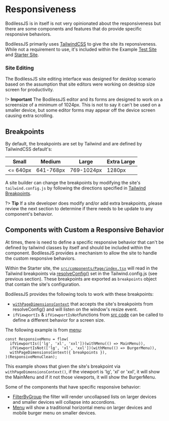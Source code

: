 # Responsiveness

BodilessJS is in itself is not very opinionated about the responsiveness but there
are some components and features that do provide specific responsive behaviors.

BodilessJS primarily uses [TailwindCSS](https://tailwindcss.com) to give the
site its reponsiveness. While not a requirement to use, it's included within the
Example
[Test Site](https://github.com/johnsonandjohnson/Bodiless-JS/tree/master/examples/test-site)
and
[Starter Site](https://github.com/johnsonandjohnson/Bodiless-JS/tree/master/examples/starter).

### Site Editing

The BodilessJS site editing interface was designed for desktop
scenario based on the assumption that site editors were working on desktop size
screen for productivity.

!> **Important** The BodilessJS editor and its forms are designed to work
on a screensize of a minimum of 1024px. This is not to say it can't be used on a
smaller device, but some editor forms may appear off the device screen causing
extra scrolling.

## Breakpoints
By default, the breakpoints are set by Tailwind and are defined by TailwindCSS
default's:

| Small     | Medium    | Large      | Extra Large | 
| --------- | --------- | ---------- | ----------- |
| <= 640px  | 641-768px | 769-1024px | 1280px      |

A site builder can change the breakpoints by modifying the site's
`tailwind.config.js` by following the directions specified in
[Tailwind Breakpoints](https://tailwindcss.com/docs/breakpoints/).

?> **Tip** If a site developer does modify and/or add extra breakpoints, please
review the next section to determine if there needs to be update to any
component's behavior.

## Components with Custom a Responsive Behavior

At times, there is need to define a specific responsive behavior that can't be
defined by tailwind classes by itself and should be included within the
component. BodilessJS provides a mechanism to allow the site to handle the
custom responsive behaviors.

Within the Starter site, the
[`src/components/Page/index.tsx`](https://github.com/johnsonandjohnson/Bodiless-JS/tree/master/examples/starter/src/components/Page/index.tsx)
will read in the Tailwind breakpoints via
[resolveConfig()](https://tailwindcss.com/docs/configuration/#referencing-in-javascript)
set in the Tailwind.config.js (see previous section). These breakpoints are
exported as `breakpoints` object that contain the site's configuration.

BodilessJS provides the following tools to work with these breakpoints:
* [`withPageDimensionsContext`](https://github.com/johnsonandjohnson/Bodiless-JS/blob/master/packages/bodiless-components/src/PageDimensionsProvider.tsx)
  that accepts the site's breakpoints from resolveConfig() and will listen on
  the window's resize event.
* `ifViewportIs` & `ifViewportIsNot`functions from
  [src code](https://github.com/johnsonandjohnson/Bodiless-JS/blob/master/packages/bodiless-components/src/withResponsiveToggle.tsx)
  can be called to define a different behavior for a screen size.

The following example is from
[menu](https://github.com/johnsonandjohnson/Bodiless-JS/blob/master/examples/starter-site/src/components/Menus/index.tsx):

```
const ResponsiveMenu = flow(
  ifViewportIs(['lg', 'xl', 'xxl'])(withMenu(() => MainMenu)),
  ifViewportIsNot(['lg', 'xl', 'xxl'])(withMenu(() => BurgerMenu)),
  withPageDimensionsContext({ breakpoints }),
)(ResponsiveMenuClean);
```

This example shows that given the site's breakpoint via
`withPageDimensionsContext()`, if the viewport is 'lg', 'xl' or 'xxl', it will
show the MainMenu and if it not those viewports, it will show the BurgerMenu.

Some of the components that have specific responsive behavior:
* [FilterByGroup](https://github.com/johnsonandjohnson/Bodiless-JS/blob/master/packages/bodiless-organisms/src/components/FilterByGroup/Filter.tsx)
  the filter will render uncollapsed lists on larger devices and smaller devices
  will collapse into accordions.
* [Menu](https://github.com/johnsonandjohnson/Bodiless-JS/blob/master/examples/starter-site/src/components/Menus/index.tsx)
  will show a traditional horizontal menu on larger devices and mobile burger
  menu on smaller devices.
